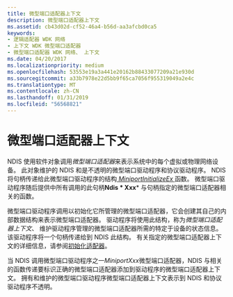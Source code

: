 ```yaml
---
title: 微型端口适配器上下文
description: 微型端口适配器上下文
ms.assetid: cb43d02d-cf52-46a4-b56d-aa3afcbd0ca5
keywords:
- 逻辑适配器 WDK 网络
- 上下文 WDK 微型端口适配器
- 微型端口适配器 WDK 网络、 上下文
ms.date: 04/20/2017
ms.localizationpriority: medium
ms.openlocfilehash: 53553e19a3a441e20162b88433077209a21e930d
ms.sourcegitcommit: a33b7978e22d5bb9f65ca7056f955319049a2e4c
ms.translationtype: MT
ms.contentlocale: zh-CN
ms.lasthandoff: 01/31/2019
ms.locfileid: "56568821"
---
```

# <a name="miniport-adapter-context"></a>微型端口适配器上下文





NDIS 使用软件对象调用*微型端口适配器*来表示系统中的每个虚拟或物理网络设备。 此对象维护的 NDIS 和是不透明的微型端口驱动程序和协议驱动程序。 NDIS 将句柄传递给此微型端口驱动程序的结构[ *MiniportInitializeEx* ](https://msdn.microsoft.com/library/windows/hardware/ff559389)函数。 微型端口驱动程序随后提供中所有调用的此句柄**Ndis * Xxx*** 与句柄指定的微型端口适配器相关的函数。

微型端口驱动程序调用以初始化它所管理的微型端口适配器，它会创建其自己的内部数据结构来表示微型端口适配器。 驱动程序将使用此结构，称为*微型端口适配器上下文*、 维护驱动程序管理的微型端口适配器所需的特定于设备的状态信息。 该驱动程序将一个句柄传递给到 NDIS 此结构。 有关指定的微型端口适配器上下文的详细信息，请参阅[初始化适配器](initializing-a-miniport-adapter.md)。

当 NDIS 调用微型端口驱动程序之一*MiniportXxx*微型端口适配器，NDIS 与相关的函数传递要标识正确的微型端口适配器添加到驱动程序的微型端口适配器上下文。 拥有和维护的微型端口驱动程序微型端口适配器上下文表示到 NDIS 和协议驱动程序不透明。

 

 





